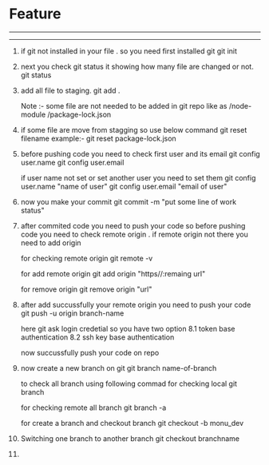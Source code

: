 # Feature
--------------------
--------------------

1. if git not installed in your file . so you need first installed git
    git init

2. next you check git status it showing how many file are changed or not.
    git status 

3. add all file to staging.
    git add .

    Note :- some file are not needed to be added in git repo like as 
    /node-module
    /package-lock.json

4. if some file are move from stagging so use below command
   git reset filename
   example:- git reset package-lock.json

5. before pushing code you need to check first user and its email
    git config user.name
    git config user.email

    if user name not set or set another user you need to set them
    git config user.name "name of user"
    git config user.email "email of user"

6. now you make your commit
    git commit -m "put some line of work status"

7. after commited code you need to push your code so before pushing code you need to check
   remote origin . if remote origin not there you need to add origin

   for checking remote origin
   git remote -v

   for add remote origin
   git add origin "https//:remaing url"

   for remove origin 
   git remove origin "url" 

8. after add succussfully your remote origin you need to push your code 
   git push -u origin branch-name 

   here git ask login credetial so you have two option 
   8.1 token base authentication
   8.2 ssh key base authentication

   now succussfully push your code on repo

9. now create a new branch on git
    git branch name-of-branch

    to check all branch using following commad
    for checking local 
    git branch

    for checking remote all branch
    git branch -a

    for create a branch and checkout branch
    git checkout -b monu_dev

10. Switching one branch to another branch
    git checkout branchname

11. 